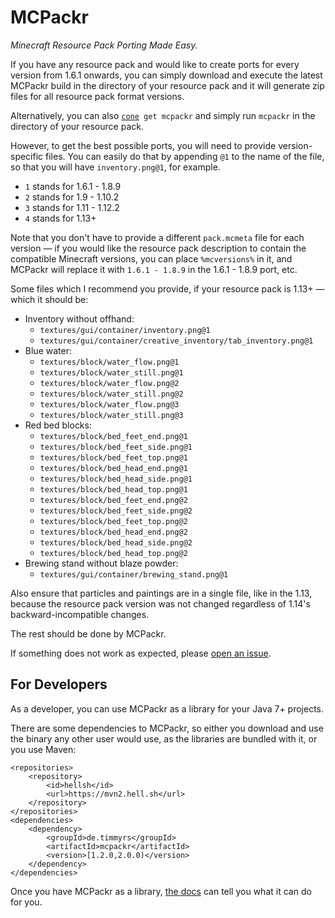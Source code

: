# MCPackr

*Minecraft Resource Pack Porting Made Easy.*

If you have any resource pack and would like to create ports for every version from 1.6.1 onwards, you can simply download and execute the latest MCPackr build in the directory of your resource pack and it will generate zip files for all resource pack format versions.

Alternatively, you can also <code>[cone](https://getcone.org) get mcpackr</code> and simply run `mcpackr` in the directory of your resource pack.

However, to get the best possible ports, you will need to provide version-specific files.
You can easily do that by appending `@1` to the name of the file, so that you will have `inventory.png@1`, for example.

- `1` stands for 1.6.1 - 1.8.9
- `2` stands for 1.9 - 1.10.2
- `3` stands for 1.11 - 1.12.2
- `4` stands for 1.13+

Note that you don't have to provide a different `pack.mcmeta` file for each version — if you would like the resource pack description to contain the compatible Minecraft versions, you can place `%mcversions%` in it, and MCPackr will replace it with `1.6.1 - 1.8.9` in the 1.6.1 - 1.8.9 port, etc.

Some files which I recommend you provide, if your resource pack is 1.13+ — which it should be:

- Inventory without offhand:
  - `textures/gui/container/inventory.png@1`
  - `textures/gui/container/creative_inventory/tab_inventory.png@1`
- Blue water:
  - `textures/block/water_flow.png@1`
  - `textures/block/water_still.png@1`
  - `textures/block/water_flow.png@2`
  - `textures/block/water_still.png@2`
  - `textures/block/water_flow.png@3`
  - `textures/block/water_still.png@3`
- Red bed blocks:
  - `textures/block/bed_feet_end.png@1`
  - `textures/block/bed_feet_side.png@1`
  - `textures/block/bed_feet_top.png@1`
  - `textures/block/bed_head_end.png@1`
  - `textures/block/bed_head_side.png@1`
  - `textures/block/bed_head_top.png@1`
  - `textures/block/bed_feet_end.png@2`
  - `textures/block/bed_feet_side.png@2`
  - `textures/block/bed_feet_top.png@2`
  - `textures/block/bed_head_end.png@2`
  - `textures/block/bed_head_side.png@2`
  - `textures/block/bed_head_top.png@2`
- Brewing stand without blaze powder:
  - `textures/gui/container/brewing_stand.png@1`

Also ensure that particles and paintings are in a single file, like in the 1.13, because the resource pack version was not changed regardless of 1.14's backward-incompatible changes.

The rest should be done by MCPackr.

If something does not work as expected, please [open an issue](https://github.com/timmyrs/MCPackr/issues/new).

## For Developers

As a developer, you can use MCPackr as a library for your Java 7+ projects.

There are some dependencies to MCPackr, so either you download and use the binary any other user would use, as the libraries are bundled with it, or you use Maven:

    <repositories>
        <repository>
            <id>hellsh</id>
            <url>https://mvn2.hell.sh</url>
        </repository>
    </repositories>
    <dependencies>
        <dependency>
            <groupId>de.timmyrs</groupId>
            <artifactId>mcpackr</artifactId>
            <version>[1.2.0,2.0.0)</version>
        </dependency>
    </dependencies>

Once you have MCPackr as a library, [the docs](https://timmyrs.github.io/MCPackr/de/timmyrs/mcpackr/ResourcePack.html) can tell you what it can do for you.
